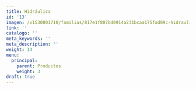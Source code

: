 ```yaml
---
title: Hidráulica
id: '13'
imagen: /v1530801710/familias/817e1f807bd0914a231bcaa175fad09c-hidraulica.jpg
link: ''
catalogo: ''
meta_keywords: ''
meta_description: ''
weight: 14
menu:
  principal:
    parent: Productos
    weight: 3
draft: true
---
```



